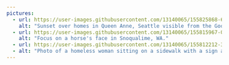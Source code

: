 ```yaml
---
pictures:
  - url: https://user-images.githubusercontent.com/13140065/155825868-6ada81bf-69c0-404e-ad28-41fec88c3781.jpg
    alt: "Sunset over homes in Queen Anne, Seattle visible from the Google SLU office."
  - url: https://user-images.githubusercontent.com/13140065/155815967-0968cbf1-2d06-470a-9fc2-7d3b88493cd9.jpg
    alt: "Focus on a horse's face in Snoqualime, WA."
  - url: https://user-images.githubusercontent.com/13140065/155812212-3cf879df-b300-4c53-aacb-b30caa926221.jpg
  - alt: "Photo of a homeless woman sitting on a sidewalk with a sign as a minivan speeds on on the road behind her."
---
```


